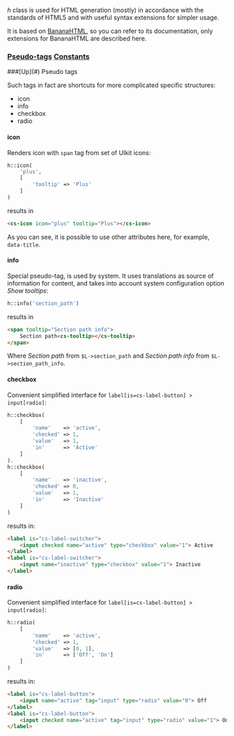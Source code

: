 *h* class is used for HTML generation (mostly) in accordance with the standards of HTML5 and with useful syntax extensions for simpler usage.

It is based on [BananaHTML](https://github.com/nazar-pc/BananaHTML), so you can refer to its documentation, only extensions for BananaHTML are described here.

### [Pseudo-tags](#pseudo-tags) [Constants](#constants)

<a name="pseudo-tags" />
###[Up](#) Pseudo tags

Such tags in fact are shortcuts for more complicated specific structures:
* icon
* info
* checkbox
* radio

#### icon
Renders icon with `span` tag from set of UIkit icons:
```php
h::icon(
    'plus',
    [
        'tooltip' => 'Plus'
    ]
)
```
results in
```html
<cs-icon icon="plus" tooltip="Plus"></cs-icon>
```
As you can see, it is possible to use other attributes here, for example, `data-title`.

#### info
Special pseudo-tag, is used by system. It uses translations as source of information for content, and takes into account system configuration option *Show tooltips*:
```php
h::info('section_path')
```
results in
```html
<span tooltip="Section path info">
    Section path<cs-tooltip></cs-tooltip>
</span>
```
Where *Section path* from `$L->section_path` and *Section path info* from `$L->section_path_info`.

#### checkbox
Convenient simplified interface for `label[is=cs-label-button] > input[radio]`:
```php
h::checkbox(
    [
        'name'    => 'active',
        'checked' => 1,
        'value'   => 1,
        'in'      => 'Active'
    ]
).
h::checkbox(
    [
        'name'    => 'inactive',
        'checked' => 0,
        'value'   => 1,
        'in'      => 'Inactive'
    ]
)
```
results in:
```html
<label is="cs-label-switcher">
    <input checked name="active" type="checkbox" value="1"> Active
</label>
<label is="cs-label-switcher">
    <input name="inactive" type="checkbox" value="1"> Inactive
</label>
```

#### radio
Convenient simplified interface for `label[is=cs-label-button] > input[radio]`:
```php
h::radio(
    [
        'name'    => 'active',
        'checked' => 1,
        'value'   => [0, 1],
        'in'      => ['Off', 'On']
    ]
)
```
results in:
```html
<label is="cs-label-button">
    <input name="active" tag="input" type="radio" value="0"> Off
</label>
<label is="cs-label-button">
    <input checked name="active" tag="input" type="radio" value="1"> On
</label>
```
